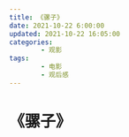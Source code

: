 ```yaml
---
title: 《骡子》
date: 2021-10-22 6:00:00
updated: 2021-10-22 16:05:00
categories:
        - 观影
tags:
        - 电影
        - 观后感
---
```


# 《骡子》

